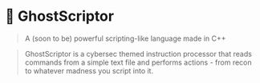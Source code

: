 # 👻 GhostScriptor

> A (soon to be) powerful scripting-like language made in C++

> GhostScriptor is a cybersec themed instruction processor that reads commands from a simple text file and performs actions - from recon to whatever madness you script into it.

